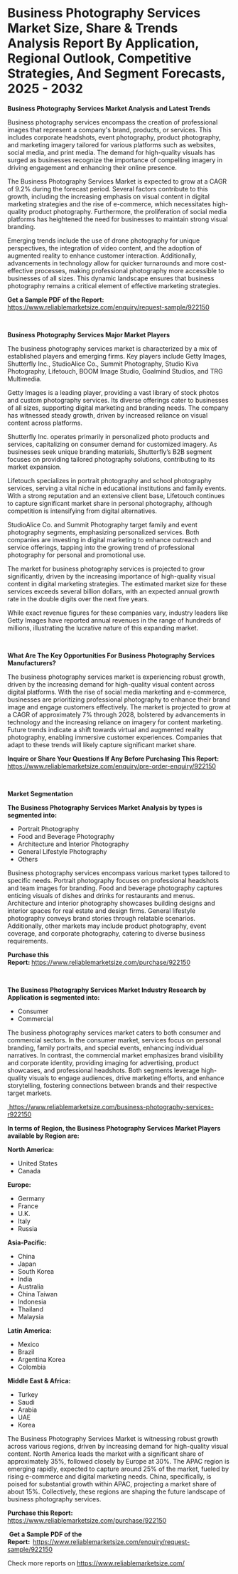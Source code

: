 <p><h1>Business Photography Services Market Size, Share & Trends Analysis Report By Application, Regional Outlook, Competitive Strategies, And Segment Forecasts, 2025 - 2032</h1></p><p><strong>Business Photography Services Market Analysis and Latest Trends</strong></p>
<p><p>Business photography services encompass the creation of professional images that represent a company's brand, products, or services. This includes corporate headshots, event photography, product photography, and marketing imagery tailored for various platforms such as websites, social media, and print media. The demand for high-quality visuals has surged as businesses recognize the importance of compelling imagery in driving engagement and enhancing their online presence.</p><p>The Business Photography Services Market is expected to grow at a CAGR of 9.2% during the forecast period. Several factors contribute to this growth, including the increasing emphasis on visual content in digital marketing strategies and the rise of e-commerce, which necessitates high-quality product photography. Furthermore, the proliferation of social media platforms has heightened the need for businesses to maintain strong visual branding.</p><p>Emerging trends include the use of drone photography for unique perspectives, the integration of video content, and the adoption of augmented reality to enhance customer interaction. Additionally, advancements in technology allow for quicker turnarounds and more cost-effective processes, making professional photography more accessible to businesses of all sizes. This dynamic landscape ensures that business photography remains a critical element of effective marketing strategies.</p></p>
<p><strong>Get a Sample PDF of the Report:&nbsp;</strong> <a href="https://www.reliablemarketsize.com/enquiry/request-sample/922150?utm_campaign=2393&utm_medium=2&utm_source=Github&utm_content=ia&utm_term=07032025&utm_id=business-photography-services">https://www.reliablemarketsize.com/enquiry/request-sample/922150</a></p>
<p>&nbsp;</p>
<p><strong>Business Photography Services Major Market Players</strong></p>
<p><p>The business photography services market is characterized by a mix of established players and emerging firms. Key players include Getty Images, Shutterfly Inc., StudioAlice Co., Summit Photography, Studio Kiva Photography, Lifetouch, BOOM Image Studio, Goalmind Studios, and TRG Multimedia.</p><p>Getty Images is a leading player, providing a vast library of stock photos and custom photography services. Its diverse offerings cater to businesses of all sizes, supporting digital marketing and branding needs. The company has witnessed steady growth, driven by increased reliance on visual content across platforms.</p><p>Shutterfly Inc. operates primarily in personalized photo products and services, capitalizing on consumer demand for customized imagery. As businesses seek unique branding materials, Shutterfly’s B2B segment focuses on providing tailored photography solutions, contributing to its market expansion.</p><p>Lifetouch specializes in portrait photography and school photography services, serving a vital niche in educational institutions and family events. With a strong reputation and an extensive client base, Lifetouch continues to capture significant market share in personal photography, although competition is intensifying from digital alternatives.</p><p>StudioAlice Co. and Summit Photography target family and event photography segments, emphasizing personalized services. Both companies are investing in digital marketing to enhance outreach and service offerings, tapping into the growing trend of professional photography for personal and promotional use.</p><p>The market for business photography services is projected to grow significantly, driven by the increasing importance of high-quality visual content in digital marketing strategies. The estimated market size for these services exceeds several billion dollars, with an expected annual growth rate in the double digits over the next five years.</p><p>While exact revenue figures for these companies vary, industry leaders like Getty Images have reported annual revenues in the range of hundreds of millions, illustrating the lucrative nature of this expanding market.</p></p>
<p>&nbsp;</p>
<p><strong>What Are The Key Opportunities For Business Photography Services Manufacturers?</strong></p>
<p><p>The business photography services market is experiencing robust growth, driven by the increasing demand for high-quality visual content across digital platforms. With the rise of social media marketing and e-commerce, businesses are prioritizing professional photography to enhance their brand image and engage customers effectively. The market is projected to grow at a CAGR of approximately 7% through 2028, bolstered by advancements in technology and the increasing reliance on imagery for content marketing. Future trends indicate a shift towards virtual and augmented reality photography, enabling immersive customer experiences. Companies that adapt to these trends will likely capture significant market share.</p></p>
<p><strong>Inquire or Share Your Questions If Any Before Purchasing This Report:</strong> <a href="https://www.reliablemarketsize.com/enquiry/pre-order-enquiry/922150?utm_campaign=2393&utm_medium=2&utm_source=Github&utm_content=ia&utm_term=07032025&utm_id=business-photography-services">https://www.reliablemarketsize.com/enquiry/pre-order-enquiry/922150</a></p>
<p>&nbsp;</p>
<p><strong>Market Segmentation</strong></p>
<p><strong>The Business Photography Services Market Analysis by types is segmented into:</strong></p>
<p><ul><li>Portrait Photography</li><li>Food and Beverage Photography</li><li>Architecture and Interior Photography</li><li>General Lifestyle Photography</li><li>Others</li></ul></p>
<p><p>Business photography services encompass various market types tailored to specific needs. Portrait photography focuses on professional headshots and team images for branding. Food and beverage photography captures enticing visuals of dishes and drinks for restaurants and menus. Architecture and interior photography showcases building designs and interior spaces for real estate and design firms. General lifestyle photography conveys brand stories through relatable scenarios. Additionally, other markets may include product photography, event coverage, and corporate photography, catering to diverse business requirements.</p></p>
<p><strong>Purchase this Report:&nbsp;</strong><a href="https://www.reliablemarketsize.com/purchase/922150?utm_campaign=2393&utm_medium=2&utm_source=Github&utm_content=ia&utm_term=07032025&utm_id=business-photography-services">https://www.reliablemarketsize.com/purchase/922150</a></p>
<p>&nbsp;</p>
<p><strong>The Business Photography Services Market Industry Research by Application is segmented into:</strong></p>
<p><ul><li>Consumer</li><li>Commercial</li></ul></p>
<p><p>The business photography services market caters to both consumer and commercial sectors. In the consumer market, services focus on personal branding, family portraits, and special events, enhancing individual narratives. In contrast, the commercial market emphasizes brand visibility and corporate identity, providing imaging for advertising, product showcases, and professional headshots. Both segments leverage high-quality visuals to engage audiences, drive marketing efforts, and enhance storytelling, fostering connections between brands and their respective target markets.</p></p>
<p><a href="https://www.reliablemarketsize.com/business-photography-services-r922150?utm_campaign=2393&utm_medium=2&utm_source=Github&utm_content=ia&utm_term=07032025&utm_id=business-photography-services">&nbsp;https://www.reliablemarketsize.com/business-photography-services-r922150</a></p>
<p><strong>In terms of Region, the Business Photography Services Market Players available by Region are:</strong></p>
<p>
    <p> <strong> North America: </strong>
        <ul>
            <li>United States</li>
            <li>Canada</li>
        </ul>
        </p> 
    <p> <strong> Europe: </strong>
        <ul>
            <li>Germany</li>
            <li>France</li>
            <li>U.K.</li>
            <li>Italy</li>
            <li>Russia</li>
        </ul>
        </p> 
    <p> <strong> Asia-Pacific: </strong>
        <ul>
            <li>China</li>
            <li>Japan</li>
            <li>South Korea</li>
            <li>India</li>
            <li>Australia</li>
            <li>China Taiwan</li>
            <li>Indonesia</li>
            <li>Thailand</li>
            <li>Malaysia</li>
        </ul>
        </p> 
    <p> <strong> Latin America: </strong>
        <ul>
            <li>Mexico</li>
            <li>Brazil</li>
            <li>Argentina Korea</li>
            <li>Colombia</li>
        </ul>
        </p> 
    <p> <strong> Middle East & Africa: </strong>
        <ul>
            <li>Turkey</li>
            <li>Saudi</li>
            <li>Arabia</li>
            <li>UAE</li>
            <li>Korea</li>
        </ul>
    </p>
    </p>
<p><p>The Business Photography Services Market is witnessing robust growth across various regions, driven by increasing demand for high-quality visual content. North America leads the market with a significant share of approximately 35%, followed closely by Europe at 30%. The APAC region is emerging rapidly, expected to capture around 25% of the market, fueled by rising e-commerce and digital marketing needs. China, specifically, is poised for substantial growth within APAC, projecting a market share of about 15%. Collectively, these regions are shaping the future landscape of business photography services.</p></p>
<p><strong>Purchase this Report: </strong><a href="https://www.reliablemarketsize.com/purchase/922150?utm_campaign=2393&utm_medium=2&utm_source=Github&utm_content=ia&utm_term=07032025&utm_id=business-photography-services">https://www.reliablemarketsize.com/purchase/922150</a></p>
<p>&nbsp;<strong>Get a Sample PDF of the Report:&nbsp;&nbsp;</strong><a href="https://www.reliablemarketsize.com/enquiry/request-sample/922150?utm_campaign=2393&utm_medium=2&utm_source=Github&utm_content=ia&utm_term=07032025&utm_id=business-photography-services">https://www.reliablemarketsize.com/enquiry/request-sample/922150</a></p>
<p><strong></strong></p>
<p>Check more reports on <a href="https://www.reliablemarketsize.com/?utm_campaign=2393&utm_medium=2&utm_source=Github&utm_content=ia&utm_term=07032025&utm_id=business-photography-services">https://www.reliablemarketsize.com/</a></p>
